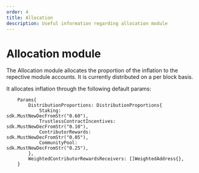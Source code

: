 ```yaml
---
order: 4
title: Allocation
description: Useful information regarding allocation module
---
```

# Allocation module

The Allocation module allocates the proportion of the inflation to the repective module accounts. 
It is currently distributed on a per block basis.

It allocates inflation through the following default params:

```golang
	Params{
		DistributionProportions: DistributionProportions{
			Staking:                     sdk.MustNewDecFromStr("0.60"),
			TrustlessContractIncentives: sdk.MustNewDecFromStr("0.10"),
			ContributorRewards:            sdk.MustNewDecFromStr("0.05"),
			CommunityPool:               sdk.MustNewDecFromStr("0.25"),
		},
		WeightedContributorRewardsReceivers: []WeightedAddress{},
	}
```


